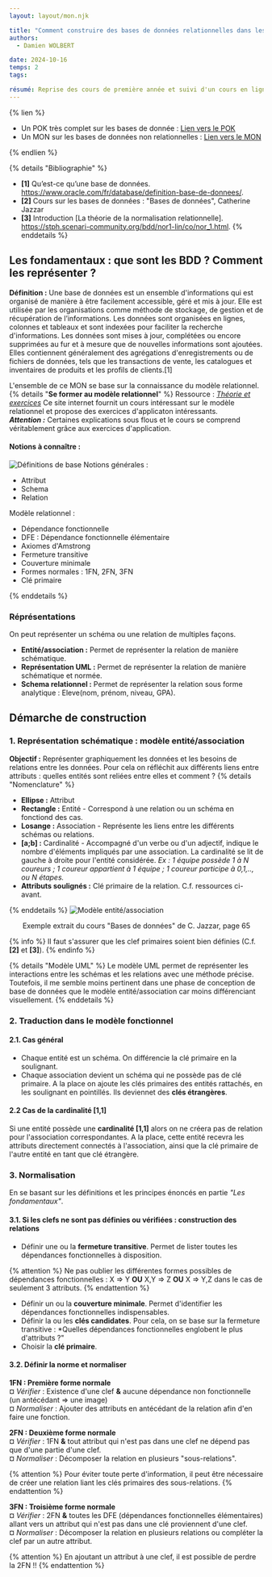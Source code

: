 ```yaml
---
layout: layout/mon.njk

title: "Comment construire des bases de données relationnelles dans les règles de l'art ?"
authors:
  - Damien WOLBERT

date: 2024-10-16
temps: 2
tags:

résumé: Reprise des cours de première année et suivi d'un cours en ligne.
---
```


{% lien %}

- Un POK très complet sur les bases de donnée : [Lien vers le POK](https://francoisbrucker.github.io/do-it/promos/2024-2025/Matthieu-Dufort/pok/temps-1/)
- Un MON sur les bases de données non relationnelles : [Lien vers le MON](https://francoisbrucker.github.io/do-it/promos/2022-2023/Varnerot-Antoine/mon/bdd-non-relationnelles/)

{% endlien %}

{% details "Bibliographie" %}
- **[1]** Qu’est-ce qu’une base de données. https://www.oracle.com/fr/database/definition-base-de-donnees/. 
- **[2]** Cours sur les bases de données : "Bases de données", Catherine Jazzar
- **[3]** Introduction [La théorie de la normalisation relationnelle]. https://stph.scenari-community.org/bdd/nor1-lin/co/nor_1.html.
{% enddetails %}

## Les fondamentaux : que sont les BDD ? Comment les représenter ?
**Définition :** Une base de données est un ensemble d'informations qui est organisé de manière à être facilement accessible, géré et mis à jour. Elle est utilisée par les organisations comme méthode de stockage, de gestion et de récupération de l’informations. 
Les données sont organisées en lignes, colonnes et tableaux et sont indexées pour faciliter la recherche d'informations. Les données sont mises à jour, complétées ou encore supprimées au fur et à mesure que de nouvelles informations sont ajoutées. Elles contiennent généralement des agrégations d'enregistrements ou de fichiers de données, tels que les transactions de vente, les catalogues et inventaires de produits et les profils de clients.[1]

L'ensemble de ce MON se base sur la connaissance du modèle relationnel.
{% details "**Se former au modèle relationnel**" %}
Ressource : [*Théorie et exercices*](https://stph.scenari-community.org/bdd/nor1-lin/co/nor_1.html) Ce site internet fournit un cours intéressant sur le modèle relationnel et propose des exercices d'applicaton intéressants.  
***Attention :*** Certaines explications sous flous et le cours se comprend véritablement grâce aux exercices d'application.
#### **Notions à connaître :**
![Définitions de base](./Definitions.png)
Notions générales :
- Attribut
- Schema
- Relation  

Modèle relationnel : 
- Dépendance fonctionnelle
- DFE : Dépendance fonctionnelle élémentaire
- Axiomes d'Amstrong
- Fermeture transitive
- Couverture minimale
- Formes normales : 1FN, 2FN, 3FN
- Clé primaire
 
{% enddetails %}



### Réprésentations
On peut représenter un schéma ou une relation de multiples façons.  
- **Entité/association :** Permet de représenter la relation de manière schématique.  
- **Représentation UML :** Permet de représenter la relation de manière schématique et normée.  
- **Schema relationnel :** Permet de représenter la relation sous forme analytique : Eleve(nom, prénom, niveau, GPA).

## Démarche de construction

### 1. Représentation schématique : modèle entité/association

**Objectif :** Représenter graphiquement les données et les besoins de relations entre les données. Pour cela on réfléchit aux différents liens entre attributs : quelles entités sont reliées entre elles et comment ?
{% details "Nomenclature" %}
- **Ellipse :** Attribut
- **Rectangle :** Entité - Correspond à une relation ou un schéma en fonctiond des cas.
- **Losange :** Association - Représente les liens entre les différents schémas ou relations.
- **[a;b] :** Cardinalité - Accompagné d'un verbe ou d'un adjectif, indique le nombre d'éléments impliqués par une association. La cardinalité se lit de gauche à droite pour l'entité considérée. *Ex : 1 équipe possède 1 à N coureurs ; 1 coureur appartient à 1 équipe ; 1 coureur participe à 0,1,.., ou N étapes.*
- **Attributs soulignés :** Clé primaire de la relation. C.f. ressources ci-avant.

{% enddetails %}
![Modèle entité/association](./Modèle%20entité-association.png)
<p align="center">Exemple extrait du cours "Bases de données" de C. Jazzar, page 65</p>

{% info %}
Il faut s'assurer que les clef primaires soient bien définies (C.f. **[2]** et **[3]**).
{% endinfo %}

{% details "Modèle UML" %} 
Le modèle UML permet de représenter les interactions entre les schémas et les relations avec une méthode précise. Toutefois, il me semble moins pertinent dans une phase de conception de base de données que le modèle entité/association car moins différenciant visuellement.
{% enddetails %}

### 2. Traduction dans le modèle fonctionnel
#### 2.1. Cas général
- Chaque entité est un schéma. On différencie la clé primaire en la soulignant.
- Chaque association devient un schéma qui ne possède pas de clé primaire. A la place on ajoute les clés primaires des entités rattachés, en les soulignant en pointillés. Ils deviennet des **clés étrangères**.
#### 2.2 Cas de la cardinalité [1,1]
Si une entité possède une **cardinalité [1,1]** alors on ne créera pas de relation pour l'association correspondantes. A la place, cette entité recevra les attributs directement connectés à l'association, ainsi que la clé primaire de l'autre entité en tant que clé étrangère.
### 3. Normalisation
En se basant sur les définitions et les principes énoncés en partie *"Les fondamentaux"*.
#### 3.1. Si les clefs ne sont pas définies ou vérifiées : construction des relations
- Définir une ou la **fermeture transitive**. Permet de lister toutes les dépendances fonctionnelles à disposition.

{% attention %}
Ne pas oublier les différentes formes possibles de dépendances fonctionnelles : X => Y **OU** X,Y => Z **OU** X => Y,Z dans le cas de seulement 3 attributs.
{% endattention %}

- Définir un ou la **couverture minimale**. Permet d'identifier les dépendances fonctionnelles indispensables.
- Définir la ou les **clés candidates**. Pour cela, on se base sur la fermeture transitive : *Quelles dépendances fonctionnelles englobent le plus d'attributs ?"
- Choisir la **clé primaire**.

#### 3.2. Définir la norme et normaliser

**1FN : Première forme normale**  
     ¤ *Vérifier* : Existence d'une clef **&** aucune dépendance non fonctionnelle (un antécédant => une image)  
     ¤ *Normaliser* : Ajouter des attributs en antécédant de la relation afin d'en faire une fonction.

**2FN : Deuxième forme normale**  
     ¤ *Vérifier* : 1FN **&** tout attribut qui n'est pas dans une clef ne dépend pas que d'une partie d'une clef.  
     ¤ *Normaliser* : Décomposer la relation en plusieurs "sous-relations".

{% attention %}
Pour éviter toute perte d'information, il peut être nécessaire de créer une relation liant les clés primaires des sous-relations.
{% endattention %}

**3FN : Troisième forme normale**  
     ¤ *Vérifier* : 2FN **&** toutes les DFE (dépendances fonctionnelles élémentaires) allant vers un attribut qui n'est pas dans une clé proviennent d'une clef.  
     ¤ *Normaliser* : Décomposer la relation en plusieurs relations ou compléter la clef par un autre attribut.

{% attention %}
En ajoutant un attribut à une clef, il est possible de perdre la 2FN !!
{% endattention %}